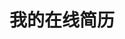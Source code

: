 # 我的在线简历
<a href="https://zhongcw.github.io/Resume" target="_blank" value="https://zhongcw.github.io/Resume"></a>
